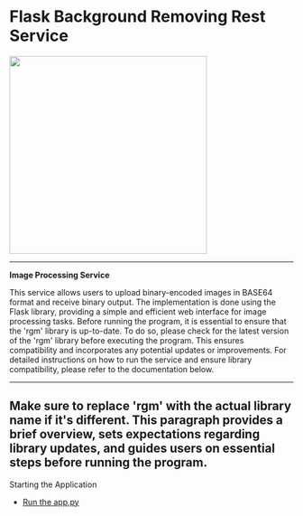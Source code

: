 # Flask Background Removing Rest Service
<img src="https://hotpot.ai/images/site/ai/background_remover/teaser.jpg" width="350px">

---

**Image Processing Service**

This service allows users to upload binary-encoded images in BASE64 format and receive binary output. The implementation is done using the Flask library, providing a simple and efficient web interface for image processing tasks. Before running the program, it is essential to ensure that the 'rgm' library is up-to-date. To do so, please check for the latest version of the 'rgm' library before executing the program. This ensures compatibility and incorporates any potential updates or improvements. For detailed instructions on how to run the service and ensure library compatibility, please refer to the documentation below.

---

Make sure to replace 'rgm' with the actual library name if it's different. This paragraph provides a brief overview, sets expectations regarding library updates, and guides users on essential steps before running the program.
---
Starting the Application
<ul>
  <li ><a href="process/app.py">Run the app,py</a></li>
</ul>
